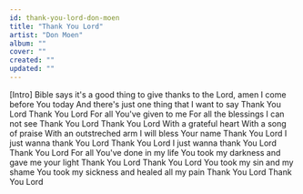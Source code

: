 ```yaml
---
id: thank-you-lord-don-moen
title: "Thank You Lord"
artist: "Don Moen"
album: ""
cover: ""
created: ""
updated: ""
---
```


[Intro]
Bible says it's a good thing
to give thanks to the Lord, amen
I come before You today
And there's just one thing that I want to say
Thank You Lord
Thank You Lord
For all You've given to me
For all the blessings I can not see
Thank You Lord
Thank You Lord
With a grateful heart
With a song of praise
With an outstreched arm
I will bless Your name
Thank You Lord
I just wanna thank You Lord
Thank You Lord
I just wanna thank You Lord
Thank You Lord
For all You've done in my life
You took my darkness and gave me your light
Thank You Lord
Thank You Lord
You took my sin and my shame
You took my sickness and healed all my pain
Thank You Lord
Thank You Lord